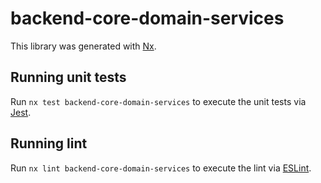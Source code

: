 # backend-core-domain-services

This library was generated with [Nx](https://nx.dev).

## Running unit tests

Run `nx test backend-core-domain-services` to execute the unit tests via [Jest](https://jestjs.io).

## Running lint

Run `nx lint backend-core-domain-services` to execute the lint via [ESLint](https://eslint.org/).
